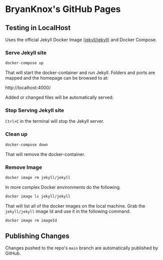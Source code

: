 # BryanKnox's GitHub Pages

## Testing in LocalHost

Uses the official Jekyll Docker Image ([jekyll/jekyll](https://hub.docker.com/r/jekyll/jekyll)) and Docker Compose.

### Serve Jekyll site

```bash
docker-compose up
```

That will start the docker-container and run Jekyll. Folders and ports are mapped and the homepage can be browsed to at:

http://localhost:4000/

Added or changed files will be automatically served.


### Stop Serving Jekyll site

`Ctrl+C` in the terminal will stop the Jekyll server.

### Clean up


```bash
docker-compose down
```
That will remove the docker-container.

### Remove Image

```bash
docker image rm jekyll/jekyll
```

In more complex Docker environments do the following.

```bash
docker image ls jekyll/jekyll
```
That will list all of the docker images on the local machine. Grab the `jekyll/jekyll` image Id and use it in the following command.

```bash
docker image rm imageId
```


## Publishing Changes

Changes pushed to the repo's `main` branch are automatically published by GitHub.
